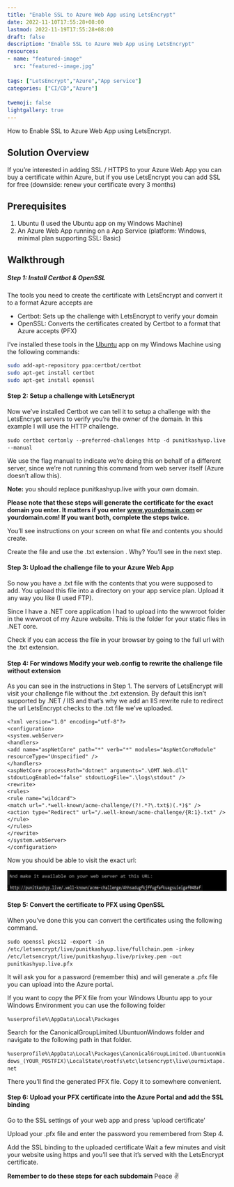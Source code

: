 ```yaml
---
title: "Enable SSL to Azure Web App using LetsEncrypt"
date: 2022-11-10T17:55:28+08:00
lastmod: 2022-11-19T17:55:28+08:00
draft: false
description: "Enable SSL to Azure Web App using LetsEncrypt"
resources:
- name: "featured-image"
  src: "featured--image.jpg"

tags: ["LetsEncrypt","Azure","App service"]
categories: ["CI/CD","Azure"]

twemoji: false
lightgallery: true
---
```


How to Enable SSL to Azure Web App using LetsEncrypt.

<!--more-->
## Solution Overview

If you’re interested in adding SSL / HTTPS to your Azure Web App you can buy a certificate within Azure, but if you use LetsEncrypt you can add SSL for free (downside: renew your certificate every 3 months)


## Prerequisites

1. Ubuntu (I used the Ubuntu app on my Windows Machine)
2. An Azure Web App running on a App Service (platform: Windows, minimal plan supporting SSL: Basic)
    
## Walkthrough

##### Step 1: Install Certbot & OpenSSL

The tools you need to create the certificate with LetsEncrypt and convert it to a format Azure accepts are

* Certbot: Sets up the challenge with LetsEncrypt to verify your domain
* OpenSSL: Converts the certificates created by Certbot to a format that Azure accepts (PFX)

I’ve installed these tools in the [Ubuntu](https://www.microsoft.com/en-us/p/ubuntu/9nblggh4msv6) app on my Windows Machine using the following commands:

```Bash sudo apt-get install software-properties-common 
sudo add-apt-repository ppa:certbot/certbot
sudo apt-get install certbot 
sudo apt-get install openssl
```

#### Step 2: Setup a challenge with LetsEncrypt

Now we’ve installed Certbot we can tell it to setup a challenge with the LetsEncrypt servers to verify you’re the owner of the domain. In this example I will use the HTTP challenge.

`sudo certbot certonly --preferred-challenges http -d punitkashyup.live --manual`

We use the flag manual to indicate we’re doing this on behalf of a different server, since we’re not running this command from web server itself (Azure doesn’t allow this).

**Note:** you should replace punitkashyup.live with your own domain.

**Please note that these steps will generate the certificate for the exact domain you enter. It matters if you enter www.yourdomain.com or yourdomain.com! If you want both, complete the steps twice.**


You’ll see instructions on your screen on what file and contents you should create.

Create the file and use the .txt extension . Why? You’ll see in the next step.


#### Step 3: Upload the challenge file to your Azure Web App

So now you have a .txt file with the contents that you were supposed to add. You upload this file into a directory on your app service plan. Upload it any way you like (I used FTP).

Since I have a .NET core application I had to upload into the wwwroot folder in the wwwroot of my Azure website. This is the folder for your static files in .NET core.

Check if you can access the file in your browser by going to the full url with the .txt extension.


#### Step 4: For windows Modify your web.config to rewrite the challenge file without extension

As you can see in the instructions in Step 1. The servers of LetsEncrypt will visit your challenge file without the .txt extension. By default this isn’t supported by .NET / IIS and that’s why we add an IIS rewrite rule to redirect the url LetsEncrypt checks to the .txt file we’ve uploaded.


```CONFIG 
<?xml version="1.0" encoding="utf-8"?>
<configuration>
<system.webServer>
<handlers>
<add name="aspNetCore" path="*" verb="*" modules="AspNetCoreModule" resourceType="Unspecified" />
</handlers>
<aspNetCore processPath="dotnet" arguments=".\OMT.Web.dll" stdoutLogEnabled="false" stdoutLogFile=".\logs\stdout" />
<rewrite> 
<rules> 
<rule name="wildcard"> 
<match url=".*well-known/acme-challenge/(?!.*?\.txt$)(.*)$" /> 
<action type="Redirect" url="/.well-known/acme-challenge/{R:1}.txt" /> 
</rule> 
</rules> 
</rewrite> 
</system.webServer>
</configuration>
```


Now you should be able to visit the exact url:  


![challange](./challange.jpg)


#### Step 5: Convert the certificate to PFX using OpenSSL


When you’ve done this you can convert the certificates using the following command.

``sudo openssl pkcs12 -export -in /etc/letsencrypt/live/punitkashyup.live/fullchain.pem -inkey /etc/letsencrypt/live/punitkashyup.live/privkey.pem -out punitkashyup.live.pfx``

It will ask you for a password (remember this) and will generate a .pfx file you can upload into the Azure portal.


If you want to copy the PFX file from your Windows Ubuntu app to your Windows Environment you can use the following folder


``%userprofile%\AppData\Local\Packages``

Search for the CanonicalGroupLimited.UbuntuonWindows folder and navigate to the following path in that folder.

``%userprofile%\AppData\Local\Packages\CanonicalGroupLimited.UbuntuonWindows_(YOUR_POSTFIX)\LocalState\rootfs\etc\letsencrypt\live\ourmixtape.net``

There you’ll find the generated PFX file. Copy it to somewhere convenient.

#### Step 6: Upload your PFX certificate into the Azure Portal and add the SSL binding


Go to the SSL settings of your web app and press ‘upload certificate’

Upload your .pfx file and enter the password you remembered from Step 4.

Add the SSL binding to the uploaded certificate
Wait a few minutes and visit your website using https and you’ll see that it’s served with the LetsEncrypt certificate.

**Remember to do these steps for each subdomain** Peace :v: